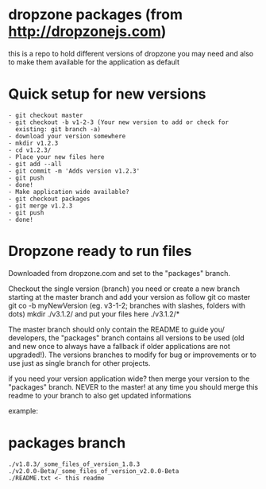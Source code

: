 # dropzone packages (from http://dropzonejs.com)

this is a repo to hold different versions of dropzone you may need
and also to make them available for the application as default

# Quick setup for new versions
    - git checkout master
    - git checkout -b v1-2-3 (Your new version to add or check for
      existing: git branch -a)
    - download your version somewhere
    - mkdir v1.2.3
    - cd v1.2.3/
    - Place your new files here
    - git add --all
    - git commit -m 'Adds version v1.2.3'
    - git push
    - done!
    - Make application wide available?
    - git checkout packages
    - git merge v1.2.3
    - git push
    - done!


# Dropzone ready to run files
Downloaded from dropzone.com and set to the "packages" branch.

Checkout the single version (branch) you need or
create a new branch starting at the master branch and add your version as follow
    git co master
    git co -b myNewVersion (eg. v3-1-2; branches with slashes, folders with dots)
    mkdir ./v3.1.2/
and put your files here ./v3.1.2/*

The master branch should only contain the README to guide you/
developers, the "packages" branch contains all versions to be used
(old and new once to always have a fallback if older applications
are not upgraded!).
The versions branches to modify for bug or improvements or to use
just as single branch for other projects.

if you need your version application wide? then merge your version
to the "packages" branch.
NEVER to the master!
at any time you should merge this readme to your branch to also get
updated informations

example:
# packages branch
    ./v1.8.3/_some_files_of_version_1.8.3
    ./v2.0.0-Beta/_some_files_of_version_v2.0.0-Beta
    ./README.txt <- this readme
